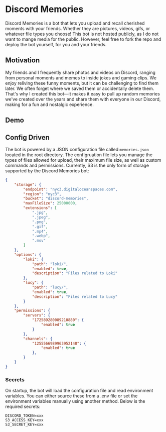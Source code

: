 # Discord Memories

Discord Memories is a bot that lets you upload and recall cherished moments with your friends. Whether they are pictures, videos, gifs, or whatever file types you choose! This bot is not hosted publicly, as I do not want to mange media for the public. However, feel free to fork the repo and deploy the bot yourself, for you and your friends.

## Motivation

My friends and I frequently share photos and videos on Discord, ranging from personal moments and memes to inside jokes and gaming clips. We enjoy reliving these funny moments, but it can be challenging to find them later. We often forget where we saved them or accidentally delete them. That's why I created this bot—it makes it easy to pull up random memories we've created over the years and share them with everyone in our Discord, making for a fun and nostalgic experience.

## Demo

## Config Driven
The bot is powered by a JSON configuration file called `memories.json` located in the root directory. The configruation file lets you manage the types of files allowed for upload, their maximum file size, as well as custom commands and permissions. Currently, S3 is the only form of storage supported by the Discord Memories bot:

```json
{
    "storage": {
        "endpoint": "nyc3.digitaloceanspaces.com",
        "region": "nyc3",
        "bucket": "discord-memories",
        "maxFileSize": 25000000,
        "extensions": [
            ".jpg",
            ".jpeg",
            ".png",
            ".gif",
            ".mp4",
            ".webp",
            ".mov"
        ]
    },
    "options": {
        "loki": {
            "path": "loki/",
            "enabled": true,
            "description": "Files related to Loki"
        },
        "lucy": {
            "path": "lucy/",
            "enabled": true,
            "description": "Files related to Lucy"
        }
    },
    "permissions": {
        "servers": {
            "172589280089210880": {
                "enabled": true
            }
        },
        "channels": {
            "1255566989963952148": {
                "enabled": true
            },
        }
    }
}

```

### Secrets
On startup, the bot will load the configuration file and read environment variables. You can either source these from a .env file or set the environment variables manually using another method. Below is the required secrets:

```env
DISCORD_TOKEN=xxx
S3_ACCESS_KEY=xxx
S3_SECRET_KEY=xxx
```
